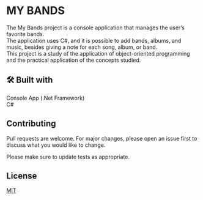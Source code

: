 # MY BANDS

The My Bands project is a console application that manages the user’s favorite bands.  
The application uses C#, and it is possible to add bands, albums, and music, besides giving a note for each song, album, or band.  
This project is a study of the application of object-oriented programming and the practical application of the concepts studied.

## :hammer_and_wrench: Built with
Console App (.Net Framework)  
C#

## Contributing

Pull requests are welcome. For major changes, please open an issue first
to discuss what you would like to change.

Please make sure to update tests as appropriate.

## License

[MIT](https://choosealicense.com/licenses/mit/)
